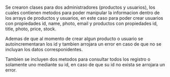 Se crearon clases para dos administradores (productos y usuarios), los cuales contienen metodos para poder manipular la informacion dentro de los arrays de productos y usuarios, en este caso para poder crear usuarios con propiedades id, name, photo, email y productos con propiedades id, title, photo, price, stock.

Ademas de que al momento de crear algun producto o usuario se autoincrementaran los id y tambien arrojara un error en caso de que no se incluyan los datos corresponidentes.

Tambien se incluyen dos metodos para consultar todos los registro o solamente uno mediante su id, en caso de que su id no exista se arrojara un error.